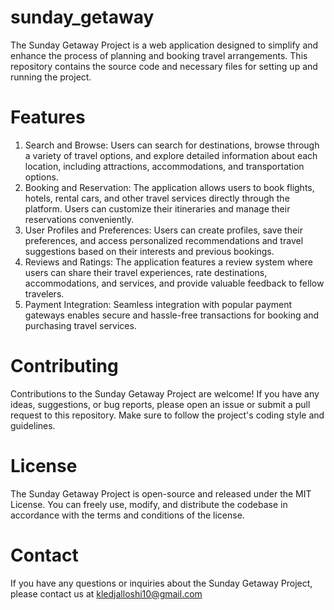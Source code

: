 # sunday_getaway
The Sunday Getaway Project is a web application designed to simplify and enhance the process of planning and booking travel arrangements. This repository contains the source code and necessary files for setting up and running the project.
# Features
1. Search and Browse: Users can search for destinations, browse through a variety of travel options, and explore detailed information about each location, including attractions, accommodations, and transportation options.
2. Booking and Reservation: The application allows users to book flights, hotels, rental cars, and other travel services directly through the platform. Users can customize their itineraries and manage their reservations conveniently.
3. User Profiles and Preferences: Users can create profiles, save their preferences, and access personalized recommendations and travel suggestions based on their interests and previous bookings.
4. Reviews and Ratings: The application features a review system where users can share their travel experiences, rate destinations, accommodations, and services, and provide valuable feedback to fellow travelers.
5. Payment Integration: Seamless integration with popular payment gateways enables secure and hassle-free transactions for booking and purchasing travel services.
# Contributing
Contributions to the Sunday Getaway Project are welcome! If you have any ideas, suggestions, or bug reports, please open an issue or submit a pull request to this repository. Make sure to follow the project's coding style and guidelines.
# License
The Sunday Getaway Project is open-source and released under the MIT License. You can freely use, modify, and distribute the codebase in accordance with the terms and conditions of the license.
# Contact
If you have any questions or inquiries about the Sunday Getaway Project, please contact us at kledjalloshi10@gmail.com
